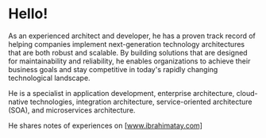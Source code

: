 # Hello!
As an experienced architect and developer, he has a proven track record of helping companies implement next-generation technology architectures that are both robust and scalable. By building solutions that are designed for maintainability and reliability, he enables organizations to achieve their business goals and stay competitive in today's rapidly changing technological landscape.

He is a specialist in application development, enterprise architecture, cloud-native technologies, integration architecture, service-oriented architecture (SOA), and microservices architecture.

He shares notes of experiences on [www.ibrahimatay.com]

[www.ibrahimatay.com]: https://www.ibrahimatay.com
